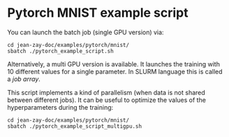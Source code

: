 # Pytorch MNIST example script

You can launch the batch job (single GPU version) via:
```
cd jean-zay-doc/examples/pytorch/mnist/
sbatch ./pytorch_example_script.sh
```

Alternatively, a multi GPU version is available. It launches the training with
10 different values for a single parameter. In SLURM language this is called a
*job array*.

This script implements a kind of parallelism (when data is not shared between
different jobs). It can be useful to optimize the values of the hyperparameters
during the training:

```
cd jean-zay-doc/examples/pytorch/mnist/
sbatch ./pytorch_example_script_multigpu.sh
```
